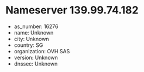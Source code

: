 # Nameserver 139.99.74.182

* as_number: 16276
* name: Unknown
* city: Unknown
* country: SG
* organization: OVH SAS
* version: Unknown
* dnssec: Unknown
